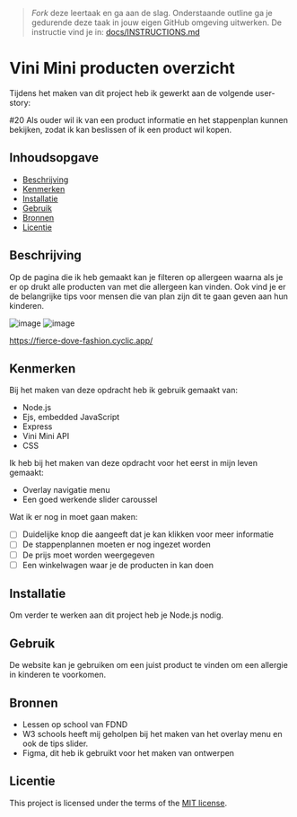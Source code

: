 > _Fork_ deze leertaak en ga aan de slag. Onderstaande outline ga je gedurende deze taak in jouw eigen GitHub omgeving uitwerken. De instructie vind je in: [docs/INSTRUCTIONS.md](docs/INSTRUCTIONS.md)

# Vini Mini producten overzicht
<!-- Geef je project een titel en schrijf in één zin wat het is -->
Tijdens het maken van dit project heb ik gewerkt aan de volgende user-story:

#20 Als ouder wil ik van een product informatie en het stappenplan kunnen bekijken, zodat ik kan beslissen of ik een product wil kopen.

## Inhoudsopgave

  * [Beschrijving](#beschrijving)
  * [Kenmerken](#kenmerken)
  * [Installatie](#installatie)
  * [Gebruik](#gebruik)
  * [Bronnen](#bronnen)
  * [Licentie](#licentie)

## Beschrijving
<!-- In de Beschrijving staat hoe je project er uit ziet, hoe het werkt en wat je er mee kan. -->

Op de pagina die ik heb gemaakt kan je filteren op allergeen waarna als je er op drukt alle producten van met die allergeen kan vinden. Ook vind je er de belangrijke tips voor mensen die van plan zijn dit te gaan geven aan hun kinderen.

<!-- Voeg een mooie poster visual toe 📸 -->
![image](https://user-images.githubusercontent.com/101579892/225694011-96ccf8c9-1521-44f6-bb84-d413ec36b3f5.png)
![image](https://user-images.githubusercontent.com/101579892/225694143-597a91df-c752-4fb4-be1e-4d452ce141ec.png)


<!-- Voeg een link toe naar Github Pages 🌐-->
https://fierce-dove-fashion.cyclic.app/

## Kenmerken
<!-- Bij Kenmerken staat welke technieken zijn gebruikt en hoe. Wat is de HTML structuur? Wat zijn de belangrijkste dingen in CSS? Wat is er met Javascript gedaan en hoe? Misschien heb je een framwork of library gebruikt? -->

Bij het maken van deze opdracht heb ik gebruik gemaakt van:

* Node.js
* Ejs, embedded JavaScript
* Express
* Vini Mini API
* CSS

Ik heb bij het maken van deze opdracht voor het eerst in mijn leven gemaakt:
* Overlay navigatie menu
* Een goed werkende slider caroussel

Wat ik er nog in moet gaan maken:

* [ ] Duidelijke knop die aangeeft dat je kan klikken voor meer informatie
* [ ] De stappenplannen moeten er nog ingezet worden
* [ ] De prijs moet worden weergegeven
* [ ] Een winkelwagen waar je de producten in kan doen

## Installatie

Om verder te werken aan dit project heb je Node.js nodig.

## Gebruik

De website kan je gebruiken om een juist product te vinden om een allergie in kinderen te voorkomen.

## Bronnen

* Lessen op school van FDND
* W3 schools heeft mij geholpen bij het maken van het overlay menu en ook de tips slider.
* Figma, dit heb ik gebruikt voor het maken van ontwerpen

## Licentie

This project is licensed under the terms of the [MIT license](./LICENSE).
